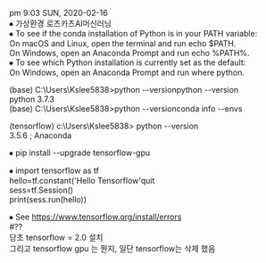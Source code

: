 pm 9:03 SUN, 2020-02-16     
⦁	가상환경 로츠카츠AI머신러닝     
⦁	To see if the conda installation of Python is in your PATH variable:    
On macOS and Linux, open the terminal and run echo $PATH.   
On Windows, open an Anaconda Prompt and run echo %PATH%.    
⦁	To see which Python installation is currently set as the default:    
On Windows, open an Anaconda Prompt and run where python.   

(base) C:\Users\Kslee5838>python --versionpython --version   
	python 3.7.3   
(base) C:\Users\Kslee5838>python --versionconda info --envs    

(tensorflow) c:\Users\Kslee5838> python --version  
	3.5.6 ; Anaconda    

⦁	pip install --upgrade tensorflow-gpu   

⦁	import tensorflow as tf     
hello=tf.constant('Hello Tensorflow'quit    
sess=tf.Session()   
print(sess.run(hello))   

⦁	See https://www.tensorflow.org/install/errors           
#??           
당초 tensorflow = 2.0 설치       
그리고 tensorflow gpu 는 뭔지, 일단 tensorflow는 삭제 했음   
